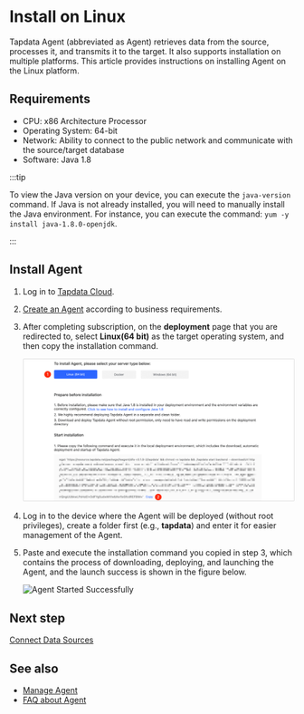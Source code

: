 # Install on Linux

Tapdata Agent (abbreviated as Agent) retrieves data from the source, processes it, and transmits it to the target. It also supports installation on multiple platforms. This article provides instructions on installing Agent on the Linux platform.

## Requirements

- CPU: x86 Architecture Processor
- Operating System: 64-bit
- Network: Ability to connect to the public network and communicate with the source/target database
- Software: Java 1.8

:::tip

To view the Java version on your device, you can execute the `java-version` command. If Java is not already installed, you will need to manually install the Java environment. For instance, you can execute the command: `yum -y install java-1.8.0-openjdk`.

:::

## Install Agent

1. Log in to [Tapdata Cloud](https://cloud.tapdata.net/console/v3/).

2. [Create an Agent](../../billing/purchase.md) according to business requirements.

3. After completing subscription, on the **deployment** page that you are redirected to, select **Linux(64 bit)** as the target operating system, and then copy the installation command.

   ![Copy the installation command](../../images/agent_on_linux.png)

4. Log in to the device where the Agent will be deployed (without root privileges), create a folder first (e.g., **tapdata**) and enter it for easier management of the Agent.

5. Paste and execute the installation command you copied in step 3, which contains the process of downloading, deploying, and launching the Agent, and the launch success is shown in the figure below.

   ![Agent Started Successfully](../../images/agent_started_on_linux.png)




## Next step

[Connect Data Sources](../connect-database.md)

## See also

* [Manage Agent](../../user-guide/manage-agent.md)
* [FAQ about Agent](../../faq/agent-installation.md)
